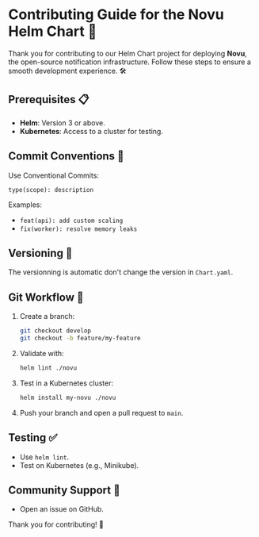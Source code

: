 # Contributing Guide for the Novu Helm Chart 🌟

Thank you for contributing to our Helm Chart project for deploying **Novu**, the open-source notification
infrastructure. Follow these steps to ensure a smooth development experience. 🛠️

## Prerequisites 📋

- **Helm**: Version 3 or above.
- **Kubernetes**: Access to a cluster for testing.

## Commit Conventions 📝

Use Conventional Commits:

`type(scope): description`

Examples:

- `feat(api): add custom scaling`
- `fix(worker): resolve memory leaks`

## Versioning 🚀

The versionning is automatic don't change the version in `Chart.yaml`.

## Git Workflow 🔄

1. Create a branch:
   ```bash
   git checkout develop
   git checkout -b feature/my-feature
   ```
2. Validate with:
   ```bash
   helm lint ./novu
   ```
3. Test in a Kubernetes cluster:
   ```bash
   helm install my-novu ./novu
   ```
4. Push your branch and open a pull request to `main`.

## Testing ✅

- Use `helm lint`.
- Test on Kubernetes (e.g., Minikube).

## Community Support 💬

- Open an issue on GitHub.

Thank you for contributing! 🚀

